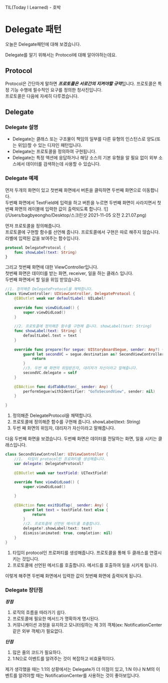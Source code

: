 TIL(Today I Learned) - 호박
# Delegate 패턴

오늘은 Delegate패턴에 대해 보겠습니다.

Delegate를 알기 위해서는 Protocol에 대해 알아야하는데요.

## Protocol
Protocol은 간단하게 말하면 ***프로토콜은 서로간의 지켜야할 규약***입니다.
프로토콜은 특정 기능 수행에 필수적인 요구를 정의한 청사진입니다.     
프로토콜은 다음에 자세히 다루겠습니다.   


## Delegate

### Delegate 설명
- Delegate는 클래스 또는 구조물이 책임의 일부를 다른 유형의 인스턴스로 양도(또는 위임)할 수 있는 디자인 패턴입니다.   
- Delegate는 프로토콜을 정의하여 구현됩니다.
- Delegate는 특정 액션에 응답하거나 해당 소스의 기본 유형을 알 필요 없이 외부 소스에서 데이터를 검색하는데 사용할 수 있습니다.

### Delegate 예제

먼저 두개의 화면이 있고 첫번째 화면에서 버튼을 클릭하면 두번째 화면으로 이동합니다.   
두번째 화면에서 TextField에 입력을 하고 버튼을 누르면 두번째 화면이 사라지면서 첫번째 화면의 레이블에 입력한 값이 출력되도록 합니다.
![](/Users/bagbyeongho/Desktop/스크린샷 2021-11-05 오전 2.21.07.png)

먼저 프로토콜을 정의해줍니다.   
프로토콜에 구현할 함수를 선언해 줍니다. 프로토콜에서 구현은 따로 해주지 않습니다.   
라벨에 입력된 값을 보여주는 함수입니다.
```swift
protocol DelegateProtocol {
    func showLabel(text: String)
}
```

그리고 첫번째 화면에 대한 ViewController입니다.   
첫번째 화면은 데이터를 받는 화면, receiver, 일을 하는 클래스 입니다.    
두번째 화면에서 할 일을 위임 받았습니다.

```swift
//1. 정의해준 DelegateProtocol을 채택합니다.
class ViewController: UIViewController, DelegateProtocol {
    @IBOutlet weak var defaultLabel: UILabel!
    
    override func viewDidLoad() {
        super.viewDidLoad()
    }
    
    //2. 프로토콜에 정의해준 함수를 구현해 줍니다. showLabel(text: String)
    func showLabel(text: String) {
        defaultLabel.text = text
    }
    
    override func prepare(for segue: UIStoryboardSegue, sender: Any?) {
        guard let secondVC = segue.destination as? SecondViewController else {
            return
        }
        //3. 두번 째 화면의 위임받은자, 대리자가 자신이라고 말해줍니다.
        secondVC.delegate = self
    }
 
    @IBAction func didTabButton(_ sender: Any) {
        performSegue(withIdentifier: "GoToSecondView", sender: nil)
    }
    
}
```

1. 정의해준 DelegateProtocol을 채택합니다.
2. 프로토콜에 정의해준 함수를 구현해 줍니다. showLabel(text: String)
3. 두번 째 화면의 위임자, 대리자가 자신이라고 말해줍니다.


다음 두번째 화면을 보겠습니다.
두번째 화면은 데이터를 전달하는 화면, 일을 시키는 클래스입니다.

```swift
class SecondViewController: UIViewController {
    //1.  타입이 protocol인 프로퍼티를 생성해줍니다.   
    var delegate: DelegateProtocol?
    
    @IBOutlet weak var textField: UITextField!
    
    override func viewDidLoad() {
        super.viewDidLoad()

    }
    
    @IBAction func exitDidTap(_ sender: Any) {
        guard let text = textField.text else {
            return
        }
        //2. 프로토콜에 선언된 메서드를 호출합니다.
        delegate?.showLabel(text: text)
        dismiss(animated: true, completion: nil)
    }
}
```

1. 타입이 protocol인 프로퍼티를 생성해줍니다. 프로토콜을 통해 두 클래스를 연결시키는 것입니다.
2. 프로토콜에 선언된 메서드를 호출합니다. 메서드를 호출하여 일을 시키게 됩니다.

이렇게 해주면 두번째 화면에서 입력한 값이 첫번째 화면에 출력되게 됩니다.

### Delegate 장단점
***장점***  
1. 로직의 흐름을 따라가기 쉽다.
2. 프로토콜에 필요한 메서드가 명확하게 명시된다.
3. 커뮤니케이션 과정을 유지하고 모니터링하는 제 3의 객체(ex: NotificationCenter 같은 외부 객체)가 필요없다.

***단점***   
1. 많은 줄의 코드가 필요하다.
2. 1:N으로 이벤트를 알려주는 것이 복잡하고 비효율적이다.

제가 생각했을 때는 1:1의 상황에서는 Delegate가 더 이점이 있고, 1:N 이나 N:M의 이벤트를 알려야할 때는 NotificationCenter를 사용하는 것이 좋아보입니다.


